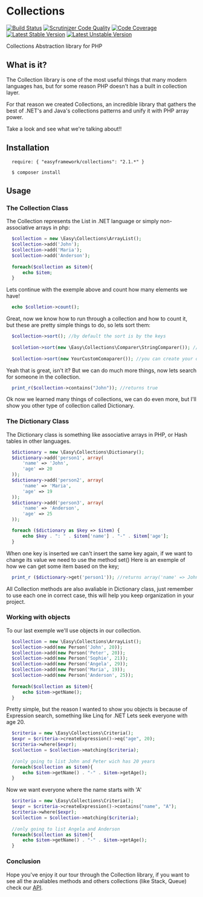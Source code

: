 Collections
===========

[![Build Status](https://travis-ci.org/LellysInformatica/collections.png?branch=master)](https://travis-ci.org/LellysInformatica/collections)
[![Scrutinizer Code Quality](https://scrutinizer-ci.com/g/LellysInformatica/collections/badges/quality-score.png?s=0bdaef0d3ed9e37348e610c6a41908fd505d6328)](https://scrutinizer-ci.com/g/LellysInformatica/collections/)
[![Code Coverage](https://scrutinizer-ci.com/g/LellysInformatica/collections/badges/coverage.png?s=fbbb73d61336e5247035682fed9a9c5969001103)](https://scrutinizer-ci.com/g/LellysInformatica/collections/)
[![Latest Stable Version](https://poser.pugx.org/easyframework/collections/v/stable.png)](https://packagist.org/packages/easyframework/collections)
[![Latest Unstable Version](https://poser.pugx.org/easyframework/collections/v/unstable.png)](https://packagist.org/packages/easyframework/collections)

Collections Abstraction library for PHP

What is it?
----------
The Collection library is one of the most useful things that many modern languages has, but for some reason PHP doesn't has a built in collection layer.

For that reason we created Collections, an incredible library that gathers the best of .NET's and Java's collections patterns and
unify it with PHP array power.

Take a look and see what we're talking about!!


Installation
----------

```shell
  require: { "easyframework/collections": "2.1.*" }
  
  $ composer install
``` 

Usage
----------

### The Collection Class ###

The Collection represents the List in .NET language or simply non-associative arrays in php:

```php
  $collection = new \Easy\Collections\ArrayList();
  $collection->add('John');
  $collection->add('Maria');
  $collection->add('Anderson');
  
  foreach($collection as $item){
      echo $item;
  }
```    
Lets continue with the exemple above and count how many elements we have!

```php
  echo $colletion->count();
```

Great, now we know how to run through a collection and how to count it, but these are pretty simple things to do, so lets sort them:

```php
  $collection->sort(); //by default the sort is by the keys
  
  $colletion->sort(new \Easy\Collections\Comparer\StringComparer()); //this will sort by alfabethic order
  
  $collection->sort(new YourCustomComaparer()); //you can create your own custom comparer to sort your collection
```

Yeah that is great, isn't it? But we can do much more things, now lets search for someone in the collection.

```php
  print_r($collection->contains("John")); //returns true
```

Ok now we learned many things of collections, we can do even more, but I'll show you other type of collection called Dictionary.

### The Dictionary Class ###

The Dictionary class is something like associative arrays in PHP, or Hash tables in other languages.

```php
  $dictionary = new \Easy\Collections\Dictionary();
  $dictionary->add('person1', array(
      'name' => 'John',
      'age' => 20
  ));
  $dictionary->add('person2', array(
      'name' => 'Maria',
      'age' => 19
  ));
  $dictionary->add('person3', array(
      'name' => 'Anderson',
      'age' => 25
  ));

  foreach ($dictionary as $key => $item) {
      echo $key . ": " . $item['name'] . "-" . $item['age'];
  }
```

When one key is inserted we can't insert the same key again, if we want to change its value we need to use the method set()
Here is an exemple of how we can get some item based on the key;

```php
  print_r ($dictionary->get('person1')); //returns array('name' => John, 'age' => 20)
```   

All Collection methods are also avaliable in Dictionary class, just remember to use each one in correct case, this will help you keep organization in your project.

### Working with objects ###

To our last exemple we'll use objects in our collection.

```php
  $collection = new \Easy\Collections\ArrayList();
  $collection->add(new Person('John', 20));
  $collection->add(new Person('Peter', 20));
  $collection->add(new Person('Sophie', 21));
  $collection->add(new Person('Angela', 29));
  $collection->add(new Person('Maria', 19));
  $collection->add(new Person('Anderson', 25));
  
  foreach($collection as $item){
      echo $item->getName();
  }
```  

Pretty simple, but the reason I wanted to show you objects is because of Expression search, something like Linq for .NET
Lets seek everyone with age 20.

```php
  $criteria = new \Easy\Collections\Criteria();
  $expr = $criteria->createExpression()->eq("age", 20);
  $criteria->where($expr);
  $collection = $collection->matching($criteria);
  
  //only going to list John and Peter wich has 20 years
  foreach($collection as $item){
      echo $item->getName() . "-" . $item->getAge();
  }
``` 

Now we want everyone where the name starts with 'A'

```php
  $criteria = new \Easy\Collections\Criteria();
  $expr = $criteria->createExpression()->contains("name", "A");
  $criteria->where($expr);
  $collection = $collection->matching($criteria);
  
  //only going to list Angela and Anderson
  foreach($collection as $item){
      echo $item->getName() . "-" . $item->getAge();
  }
```  

### Conclusion ###

Hope you've enjoy it our tour through the Collection library, if you want to see all the avaliables methods and others collections (like Stack, Queue) check our [API][1].

[1]: http://easyframework.net/collections/api
